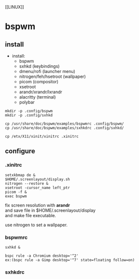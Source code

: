 [[LINUX]]
# bspwm  

## install  
- install: 
    - bspwm 
    - sxhkd (keybindings)
    - dmenu/rofi (launcher menu)
    - nitrogen/feh/hsetroot (wallpaper)
    - picom (compositor)
    - xsetroot
    - arandr/xrandr/lxrandr
    - alacritty (terminal)
    - polybar

```
mkdir -p .config/bspwm
mkdir -p .config/sxhkd

cp /usr/share/doc/bspwm/examples/bspwmrc .config/bspwm/
cp /usr/share/doc/bspwm/examples/sxhkdrc .config/sxhkd/

cp /etx/X11/xinit/xinitrc .xinitrc
```

## configure  
### .xinitrc
```
setxkbmap de &
$HOME/.screenlayout/display.sh
nitrogen --restore &
xsetroot -cursor_name left_ptr
picom -f &
exec bspwm
```  
fix screen resolution with **arandr**  
and save file in $HOME/.screenlayout/display  
and make file executable. 

use nitrogen to set a wallpaper.  


### bspwmrc 
```
sxhkd &

bspc rule -a Chromium desktop='^2'
ex:(bspc rule -a Gimp desktop='^7' state=floating follow=on)  
```  


### sxhkdrc  

